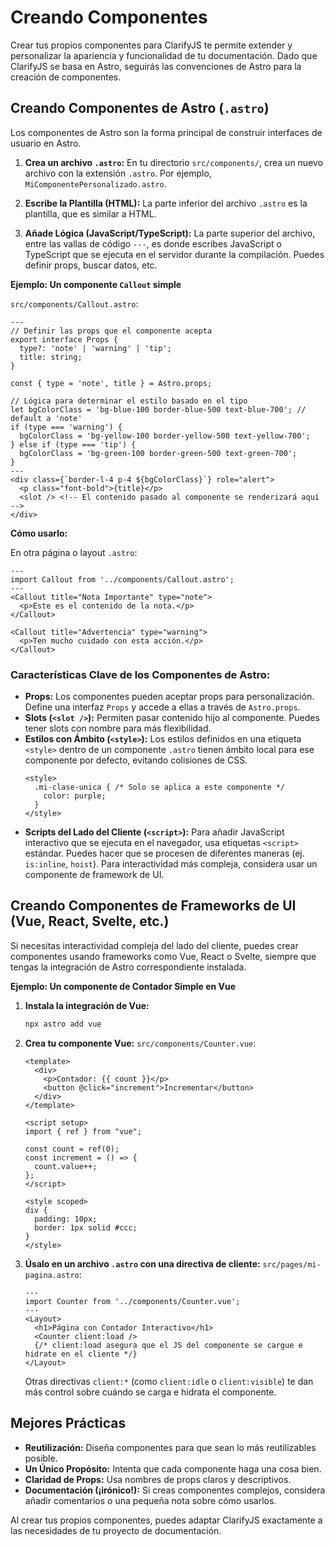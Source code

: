 # Creando Componentes

Crear tus propios componentes para ClarifyJS te permite extender y personalizar la apariencia y funcionalidad de tu documentación. Dado que ClarifyJS se basa en Astro, seguirás las convenciones de Astro para la creación de componentes.

## Creando Componentes de Astro (`.astro`)

Los componentes de Astro son la forma principal de construir interfaces de usuario en Astro.

1.  **Crea un archivo `.astro`:**
    En tu directorio `src/components/`, crea un nuevo archivo con la extensión `.astro`. Por ejemplo, `MiComponentePersonalizado.astro`.

2.  **Escribe la Plantilla (HTML):**
    La parte inferior del archivo `.astro` es la plantilla, que es similar a HTML.

3.  **Añade Lógica (JavaScript/TypeScript):**
    La parte superior del archivo, entre las vallas de código `---`, es donde escribes JavaScript o TypeScript que se ejecuta en el servidor durante la compilación. Puedes definir props, buscar datos, etc.

**Ejemplo: Un componente `Callout` simple**

`src/components/Callout.astro`:

```astro
---
// Definir las props que el componente acepta
export interface Props {
  type?: 'note' | 'warning' | 'tip';
  title: string;
}

const { type = 'note', title } = Astro.props;

// Lógica para determinar el estilo basado en el tipo
let bgColorClass = 'bg-blue-100 border-blue-500 text-blue-700'; // default a 'note'
if (type === 'warning') {
  bgColorClass = 'bg-yellow-100 border-yellow-500 text-yellow-700';
} else if (type === 'tip') {
  bgColorClass = 'bg-green-100 border-green-500 text-green-700';
}
---
<div class={`border-l-4 p-4 ${bgColorClass}`} role="alert">
  <p class="font-bold">{title}</p>
  <slot /> <!-- El contenido pasado al componente se renderizará aquí -->
</div>
```

**Cómo usarlo:**

En otra página o layout `.astro`:

```astro
---
import Callout from '../components/Callout.astro';
---
<Callout title="Nota Importante" type="note">
  <p>Este es el contenido de la nota.</p>
</Callout>

<Callout title="Advertencia" type="warning">
  <p>Ten mucho cuidado con esta acción.</p>
</Callout>
```

### Características Clave de los Componentes de Astro:

- **Props:** Los componentes pueden aceptar props para personalización. Define una interfaz `Props` y accede a ellas a través de `Astro.props`.
- **Slots (`<slot />`):** Permiten pasar contenido hijo al componente. Puedes tener slots con nombre para más flexibilidad.
- **Estilos con Ámbito (`<style>`):** Los estilos definidos en una etiqueta `<style>` dentro de un componente `.astro` tienen ámbito local para ese componente por defecto, evitando colisiones de CSS.
  ```astro
  <style>
    .mi-clase-unica { /* Solo se aplica a este componente */
      color: purple;
    }
  </style>
  ```
- **Scripts del Lado del Cliente (`<script>`):** Para añadir JavaScript interactivo que se ejecuta en el navegador, usa etiquetas `<script>` estándar. Puedes hacer que se procesen de diferentes maneras (ej. `is:inline`, `hoist`). Para interactividad más compleja, considera usar un componente de framework de UI.

## Creando Componentes de Frameworks de UI (Vue, React, Svelte, etc.)

Si necesitas interactividad compleja del lado del cliente, puedes crear componentes usando frameworks como Vue, React o Svelte, siempre que tengas la integración de Astro correspondiente instalada.

**Ejemplo: Un componente de Contador Simple en Vue**

1.  **Instala la integración de Vue:**

    ```bash
    npx astro add vue
    ```

2.  **Crea tu componente Vue:**
    `src/components/Counter.vue`:

    ```vue
    <template>
      <div>
        <p>Contador: {{ count }}</p>
        <button @click="increment">Incrementar</button>
      </div>
    </template>

    <script setup>
    import { ref } from "vue";

    const count = ref(0);
    const increment = () => {
      count.value++;
    };
    </script>

    <style scoped>
    div {
      padding: 10px;
      border: 1px solid #ccc;
    }
    </style>
    ```

3.  **Úsalo en un archivo `.astro` con una directiva de cliente:**
    `src/pages/mi-pagina.astro`:
    ```astro
    ---
    import Counter from '../components/Counter.vue';
    ---
    <Layout>
      <h1>Página con Contador Interactivo</h1>
      <Counter client:load />
      {/* client:load asegura que el JS del componente se cargue e hidrate en el cliente */}
    </Layout>
    ```
    Otras directivas `client:*` (como `client:idle` o `client:visible`) te dan más control sobre cuándo se carga e hidrata el componente.

## Mejores Prácticas

- **Reutilización:** Diseña componentes para que sean lo más reutilizables posible.
- **Un Único Propósito:** Intenta que cada componente haga una cosa bien.
- **Claridad de Props:** Usa nombres de props claros y descriptivos.
- **Documentación (¡irónico!):** Si creas componentes complejos, considera añadir comentarios o una pequeña nota sobre cómo usarlos.

Al crear tus propios componentes, puedes adaptar ClarifyJS exactamente a las necesidades de tu proyecto de documentación.
